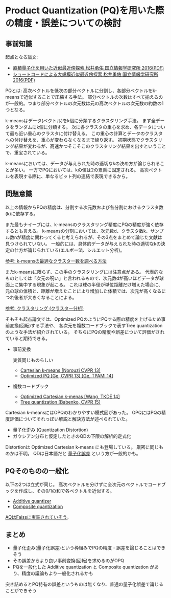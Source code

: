 # Product Quantization (PQ)を用いた際の精度・誤差についての検討

## 事前知識

起点となる論文:

* [直積量子化を用いた近似最近傍探索 松井勇佑 国立情報学研究所 2016(PDF)](https://yusukematsui.me/project/survey_pq/doc/prmu2016.pdf)
* [ショートコードによる大規模近似最近傍探索 松井勇佑 国立情報学研究所 2016(PDF)](https://yusukematsui.me/project/survey_pq/doc/ann_lecture_20161202.pdf)

PQとは: 高次ベクトルを低次の部分ベクトルに分割し、各部分ベクトルをk-meansで近似することで圧縮する手法。
部分ベクトルの次数はすべて揃えるのが一般的。つまり部分ベクトルの次元数は元の高次ベクトルの次元数の約数の1つとなる。

k-meansはデータ(ベクトル)をk個に分類するクラスタリング手法。
まず全データをランダムにk個に分類する。
次に各クラスタの重心を求め、各データについて最も近い重心のクラスタに付け替える。
この重心の計算とデータのクラスタへの付け替えを、重心が変わらなくなるまで繰り返す。
初期状態でクラスタリング結果が変わるが、高速かつそこそこのクラスタリング結果を出すということで、重宝されている。

k-meansにおいては、データが与えられた時の適切なkの決め方が論じられることが多い。
一方でPQにおいては、kの値は2の累乗に固定される。
高次ベクトルを表現する際に、単なるビット列の連結で表現できるから。

## 問題意識

以上の情報からPQの精度は、分割する次元数および各分割におけるクラスタ数(k)に依存する。

また最もナイーブには、k-meansのクラスタリング精度にPQの精度が強く依存するとも言える。
k-meansの分割においては、次元数d、クラスタ数k、サンプル数nが精度に関わってくると考えられるが、その3点をまとめて論じた文献は見つけられていない。
一般的には、具体的データが与えられた時の適切なkの決定の仕方が論じられている(エルボー法、シルエット分析)。

[参考: k-meansの最適なクラスター数を調べる方法](https://qiita.com/deaikei/items/11a10fde5bb47a2cf2c2)

またk-meansに限らず、この手のクラスタリングには注意点がある。
代表的なものとしては「次元の呪い」と言われるもので、次元数dが高いほどデータが球面上に集中する現象が起こる。
これは球の半径が単位距離だけ増えた場合に、元の球の体積と、距離が増えたことにより増加した体積では、次元が高くなるにつれ後者が大きくなることによる。

[参考: クラスタリング (クラスター分析)](https://www.kamishima.net/jp/clustering/)

そもそも起点論文では、Optimized PQのようにPQする際の精度を上げるため事前変換(回転)する手法や、
各次元を複数コードブックで表すTree quantizationのような手法が紹介されている。
そちらにPQの精度や誤差について評価がされていると期待できる。

* 事前変換

    実質同じものらしい
    * [Cartesian k-means \[Norouzi CVPR 13\]](https://www.cs.toronto.edu/~fleet/research/Papers/ckmeans-CVPR13.pdf)
    * [Optimized PQ \[Ge, CVPR 13\] \[Ge, TPAMI 14\]](https://kaiminghe.github.io/cvpr13/index.html)
* 複数コードブック
    * [Optimized Cartesian k-menas \[Wang, TKDE 14\]](https://arxiv.org/pdf/1405.4054.pdf)
    * [Tree quantization \[Babenko, CVPR 15\]](https://ieeexplore.ieee.org/abstract/document/7299052)

Cartesian k-meansにはOPQのわかりやすい模式図があった。
OPQにはPQの精度評価についてそれっぽい解説と解決方法が述べられていた。

*   量子化歪み (Quantization Distortion)
*   ガウシアン分布と仮定したときのQDの下限の解析的定式化

Distortionは Optimized Cartesian k-means にも登場している。
厳密に同じものかは不明。
QDは日本語だと [量子化誤差](https://ja.wikipedia.org/wiki/%E9%87%8F%E5%AD%90%E5%8C%96%E8%AA%A4%E5%B7%AE) という方が一般的かも。

## PQそのものの一般化

以下の2つは立式が同じ。
高次ベクトルを分けずに全次元のベクトルでコードブックを作成し、その0/1の和で各ベクトルを近似する。

* [Additive quantizer](https://www.cv-foundation.org/openaccess/content_cvpr_2014/html/Babenko_Additive_Quantization_for_2014_CVPR_paper.html)
* [Composite quantization](https://arxiv.org/abs/1712.00955)

[AQはFaissに実装されていそう](https://github.com/facebookresearch/faiss/wiki/Additive-quantizers)。

## まとめ

* 量子化歪み(量子化誤差)という枠組みでPQの精度・誤差を論じることはできそう
* その誤差からより良い事前変換(回転)を求めるのがOPQ
* PQを一般化した Additive quantization と Composite quantization があり、精度の議論もより一般化されるかも

突き詰めるとPQ特有の誤差というものは無くなり、普通の量子化誤差で論じることができそう
